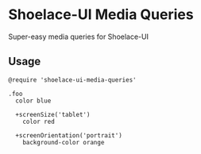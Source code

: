 # Shoelace-UI Media Queries

Super-easy media queries for Shoelace-UI

## Usage

```stylus
@require 'shoelace-ui-media-queries'

.foo
  color blue

  +screenSize('tablet')
    color red

  +screenOrientation('portrait')
    background-color orange
```
